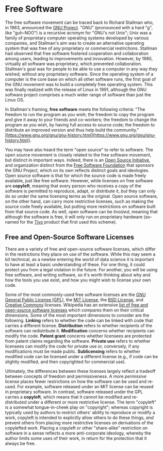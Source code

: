 # Free Software

The free software movement can be traced back to Richard Stallman who, in 1983, announced the [GNU Project](https://www.gnu.org/). "GNU" (pronounced with a hard "g", like "guh-NOO") is a recursive acronym for "GNU's not Unix"; Unix was a family of proprietary computer operating systems developed by various companies, and Stallman's aim was to create an alternative operating system that was free of any proprietary or commercial restrictions. Stallman had observed that free software fostered cooperation and  collaboration among users, leading to improvements and innovation. However, by 1980, virtually all software was proprietary, which prevented collaboration. Stallman's goal was for people to be able to use a computer in any way they wished, without any proprietary software. Since the operating system of a computer is the core base on which all other software runs, the first goal of the GNU movement was to build a completely free operating system. This was finally realized with the release of Linux in 1991, although the GNU software project comprises a much wider range of software than just the Linux OS.

In Stallman's framing, **free software** meets the following criteria: "The freedom to run the program as you wish; the freedom to copy the program and give it away to your friends and co-workers; the freedom to change the program as you wish, by having full access to source code; the freedom to distribute an improved version and thus help build the community." [https://www.gnu.org/gnu/gnu-history.html](https://www.gnu.org/gnu/gnu-history.html).

You may have also heard the term "open source" to refer to software. The open source movement is closely related to the free software movement, but distinct in important ways. Indeed, there is an [Open Source Initiative](https://opensource.org/), and organization distinct from the [Free Software Foundation](https://www.fsf.org/) that sponsors the GNU Project, which on its own reflects distinct goals and ideologies. Open source software is that for which the source code is made freely available, just like free software. However, while licenses on free software are **copyleft**, meaning that every person who receives a copy of the software is permitted to reproduce, adapt, or distribute it, *but* they can only do so under the same licensing terms as the original. Open source software, on the other hand, can carry more restrictive licenses, such as making the source code freely available, but putting more restrictions on software built from that source code. As well, open software can be *tivoized*, meaning that although the software is free, it will only run on proprietary hardware (so-named for the [Tivo](https://en.wikipedia.org/wiki/TiVo) product that first used this scheme).

## Free and Open-Source Software Licenses

There are a variety of free and open-source software licenses, which differ in the restrictions they place on use of the software. While this may seem a bit technical, as a newbie entering the world of data science it is important to have at least a basic understanding of these. For one thing, it could protect you from a legal violation in the future. For another, you will be using free software, and writing software, so it's worth thinking about why and how the tools you use exist, and how you might wish to license your own code.

Some of the most commonly-used free software licenses are the [GNU General Public License (GPL)](https://www.gnu.org/licenses/licenses.html), the [MIT License](https://opensource.org/licenses/MIT), the [BSD License](https://opensource.org/licenses/BSD-3-Clause), and [Creative Commons](https://creativecommons.org/) licenses. Wikipedia has an extensive [list of free and open-source software licenses](https://en.wikipedia.org/wiki/Comparison_of_free_and_open-source_software_licences) which compares them on their critical dimensions. Some of the most important dimensions to consider are the following. **Linking** refers to whether the code can be linked with code that carries a different license. **Distribution** refers to whether recipients of the software can redistribute it. **Modification** concerns whether recipients can modify the code. **Patent grant** concerns whether licensees are protected from patent claims regarding the software. **Private use** refers to whether licensees can modify the code for private use or, conversely, if any modifications must be made public. **Sublicensing** refers to whether modified code can be licensed under a different license (e.g., if code can be slightly modified, and then copyrighted for commercial use).

Ultimately, the differences between these licenses largely reflect a tradeoff between concepts of freedom and permissiveness. A more *permissive* license places fewer restrictions on how the software can be used and re-used. For example, software released under an MIT license can be reused in proprietary software. In contrast, software released under the GPL carries a **copyleft**, which means that it cannot be modified and re-distributed under a different or more restrictive license. The term "copyleft" is a somewhat tongue-in-cheek play on "copyright"; whereas copyright is typically used by authors to restrict others' ability to reproduce or modify a work, copyleft is intended to explicitly allow others to do these things, *and* prevent others from placing more restrictive licenses on derivations of the copylefted work. Placing a copyleft or other "share-alike" restriction on software in a sense reflects a more anti-corporate ideology, whereby the author limits some uses of their work, in return for the protection that it always be free.
